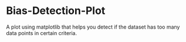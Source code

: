 # Bias-Detection-Plot
 A plot using matplotlib that helps you detect if the dataset has too many data points in certain criteria.
